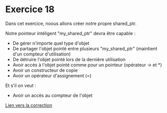 # Exercice 18

Dans cet exercice, noous allons créer notre propre shared_ptr.

Notre pointeur intéligent "my_shared_ptr" devra être capable :
* De gérer n'importe quel type d'objet
* De partager l'objet pointé entre plusieurs "my_shared_ptr" (maintient d'un compteur d'utilisation)
* De détruire l'objet pointé lors de la dernière utilisation
* Avoir accès à l'objet pointé comme pour un pointeur (opérateur -> et *)
* Avoir un constructeur de copie
* Avoir un opérateur d'assignement (=)

Et s'il on veut :
* Avoir un accès au compteur de l'objet

[Lien vers la correction](https://repl.it/@alavenant/Exercice18#main.cpp)
